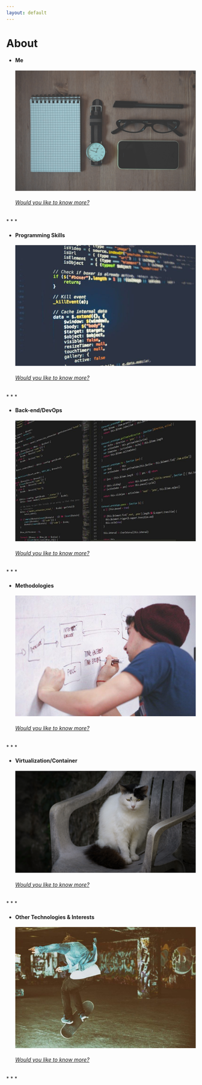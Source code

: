 ```yaml
---
layout: default
---
```


# About


<ul uk-accordion="" class="uk-accordion">
          <li class="">
          <h4>Me</h4>
            <a class="uk-accordion-title code" href="#"><img src="assets\images\iphone-phone-watch-wood-table-desk-pen-glasses.jpg" alt="I dont own any of these things" /><h6>Would you like to know more?</h6></a>
            <div class="uk-accordion-content" aria-hidden="true" hidden="">
              <p>My name is Nicholas and I'm an ex-sysadmin that studied law who is trapped in a cyber spaghetti western as a software dev.</p>
            </div>
          </li>
</ul>
* * *

<ul uk-accordion="" class="uk-accordion">
          <li class="">
          <h4>Programming Skills</h4>
            <a class="uk-accordion-title code" href="#"><img src="assets\images\picography-closeup-code-screen-small-768x512.jpg" alt="I didnt write any of this code in the picture" /><h6>Would you like to know more?</h6></a>
            <div class="uk-accordion-content" aria-hidden="true" hidden="">
              

<div class="igFrameBar">
  <div class="igData igData1"></div>
  <div class="igData igData2"></div>
  <div class="igData igData3"></div>
  <div class="igData igData4"></div>
  <div class="igData igData5"></div>
  <div class="igData igData6"></div>
  <div class="igData igData7"></div>
  <div class="igData igData8"></div>
  <div class="igData igData9"></div>

</div>
I also have a very strong fundamental background so I can pick things up purty quick. <i>I mean look at this website?</i>
<div style="text-align: center;"><small><i>The above graph has absolutely no accurate credibility and is for visual purposes</i></small></div>
            </div>
          </li>
</ul>
* * *

<ul uk-accordion="" class="uk-accordion">
          <li class="">
          <h4>Back-end/DevOps</h4>
            <a class="uk-accordion-title code" href="#"><img src="assets\images\picography-code-javascript-editor-small-768x512.jpg" alt="I dont own any of these things" /><h6>Would you like to know more?</h6></a>
            <div class="uk-accordion-content" aria-hidden="true" hidden="">
              <p>Development, integration, deployment,
and use of:</p>

<ol>
  <li> REST APIs</li>
  <li> Microservices </li>
  <li> Git </li>  
  <li> Make</li>
   <li> Atlassian Suite</li>
  <li> GitLab </li>
  <li> Git </li> 
   <li> SQL</li>
  <li> JSON </li>
  <li> YAML </li> 
   <li> Ansible</li>
  <li> Cron </li>
  <li> Systemd </li>
</ol>

            </div>
          </li>
</ul>
* * *

<ul uk-accordion="" class="uk-accordion">
          <li class="">
          <h4>Methodologies</h4>
            <a class="uk-accordion-title code" href="#"><img src="assets\images\picography-man-writing-whiteboard-small-1-768x512.jpg" alt="Thats not me" /><h6>Would you like to know more?</h6></a>
            <div class="uk-accordion-content" aria-hidden="true" hidden="">


<ol>
  <li> Agile</li>
  <li> XP </li>
  <li>Scrum </li>  
  <li> Modular design</li>
   <li> Test-driven development</li>
 
</ol>

            </div>
          </li>
</ul>
* * *



<ul uk-accordion="" class="uk-accordion">
          <li class="">
          <h4>Virtualization/Container</h4>
            <a class="uk-accordion-title code" href="#"><img src="assets\images\virt.jpg" alt="This picture has nothing to do with virtualization" /><h6>Would you like to know more?</h6></a>
            <div class="uk-accordion-content" aria-hidden="true" hidden="">
              <p>Development, integration, deployment,
and use of:</p>

<ol>
  <li> Docker</li>
  <li> VMWare ESXi </li>
  <li>VMWare Workstation </li>  
  <li> VirtualBox</li>
   <li> Vagrant</li>
 
</ol>

            </div>
          </li>
</ul>
* * *
<ul uk-accordion="" class="uk-accordion">
          <li class="">
          <h4>Other Technologies & Interests</h4>
            <a class="uk-accordion-title code" href="#"><img src="assets\images\picography-southbank-skater-graffitti-tom-eversley-small-768x512.jpg" alt="I cant do a kickflip"><h6>Would you like to know more?</h6></a>
            <div class="uk-accordion-content" aria-hidden="true" hidden="">


<ol>
  <li> Machine Learning</li>
  <li> Automation </li>
  <li> Lock Picking </li>  
  <li> Social Engineering</li>
   <li> OSINT</li>
  <li> Forensics </li>
  <li> Reverse Engineering </li> 
   <li> Malware</li>
  <li> Horror Movies</li>

</ol>

            </div>
          </li>
</ul>
* * *
<br><br><br><br><br><br><br><br><br><br><br><br><br><br><br>